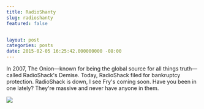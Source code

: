 ```yaml
---
title: RadioShanty
slug: radioshanty
featured: false


layout: post
categories: posts
date: 2015-02-05 16:25:42.000000000 -08:00
---
```


In 2007, The Onion—known for being the global source for all things truth—called RadioShack's Demise. Today, RadioShack filed for bankruptcy protection. RadioShack is down, I see Fry's coming soon. Have you been in one lately? They're massive and never have anyone in them.

![](/assets/images/2015/02/Screenshot2015-02-0517.24.51.png?w=525&ssl=1)
